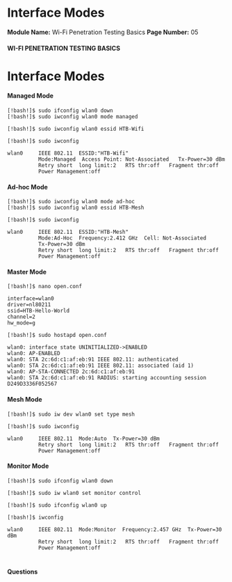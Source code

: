 <!--
 // Platform: Academy
// URL: https://academy.hackthebox.com/module/222/section/2402
// Platform Version: V1
// Module ID: 222
// Module Name: Wi-Fi Penetration Testing Basics
// Module Difficulty: Medium
// Section ID: 2402
// Section Title: Interface Modes
// Page Title: Wi-Fi Penetration Testing Basics
// Page Number: 05
-->

# Interface Modes

**Module Name:** Wi-Fi Penetration Testing Basics **Page Number:** 05

#### WI-FI PENETRATION TESTING BASICS

# Interface Modes

#### Managed Mode

``` shell-session
[!bash!]$ sudo ifconfig wlan0 down
[!bash!]$ sudo iwconfig wlan0 mode managed
```

``` shell-session
[!bash!]$ sudo iwconfig wlan0 essid HTB-Wifi
```

``` shell-session
[!bash!]$ sudo iwconfig

wlan0     IEEE 802.11  ESSID:"HTB-Wifi"  
          Mode:Managed  Access Point: Not-Associated   Tx-Power=30 dBm   
          Retry short  long limit:2   RTS thr:off   Fragment thr:off
          Power Management:off
```

#### Ad-hoc Mode

``` shell-session
[!bash!]$ sudo iwconfig wlan0 mode ad-hoc
[!bash!]$ sudo iwconfig wlan0 essid HTB-Mesh
```

``` shell-session
[!bash!]$ sudo iwconfig

wlan0     IEEE 802.11  ESSID:"HTB-Mesh"  
          Mode:Ad-Hoc  Frequency:2.412 GHz  Cell: Not-Associated   
          Tx-Power=30 dBm   
          Retry short  long limit:2   RTS thr:off   Fragment thr:off
          Power Management:off
```

#### Master Mode

``` shell-session
[!bash!]$ nano open.conf

interface=wlan0
driver=nl80211
ssid=HTB-Hello-World
channel=2
hw_mode=g
```

``` shell-session
[!bash!]$ sudo hostapd open.conf

wlan0: interface state UNINITIALIZED->ENABLED
wlan0: AP-ENABLED 
wlan0: STA 2c:6d:c1:af:eb:91 IEEE 802.11: authenticated
wlan0: STA 2c:6d:c1:af:eb:91 IEEE 802.11: associated (aid 1)
wlan0: AP-STA-CONNECTED 2c:6d:c1:af:eb:91
wlan0: STA 2c:6d:c1:af:eb:91 RADIUS: starting accounting session D249D3336F052567
```

#### Mesh Mode

``` shell-session
[!bash!]$ sudo iw dev wlan0 set type mesh
```

``` shell-session
[!bash!]$ sudo iwconfig

wlan0     IEEE 802.11  Mode:Auto  Tx-Power=30 dBm   
          Retry short  long limit:2   RTS thr:off   Fragment thr:off
          Power Management:off
```

#### Monitor Mode

``` shell-session
[!bash!]$ sudo ifconfig wlan0 down
```

``` shell-session
[!bash!]$ sudo iw wlan0 set monitor control
```

``` shell-session
[!bash!]$ sudo ifconfig wlan0 up
```

``` shell-session
[!bash!]$ iwconfig

wlan0     IEEE 802.11  Mode:Monitor  Frequency:2.457 GHz  Tx-Power=30 dBm   
          Retry short  long limit:2   RTS thr:off   Fragment thr:off
          Power Management:off
```

# 

# 

#### Questions

####